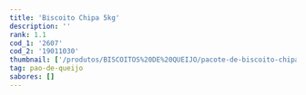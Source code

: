 ```yaml
---
title: 'Biscoito Chipa 5kg'
description: ''
rank: 1.1
cod_1: '2607'
cod_2: '19011030'
thumbnail: ['/produtos/BISCOITOS%20DE%20QUEIJO/pacote-de-biscoito-chipa-5kg.png']
tag: pao-de-queijo
sabores: []
---
```

